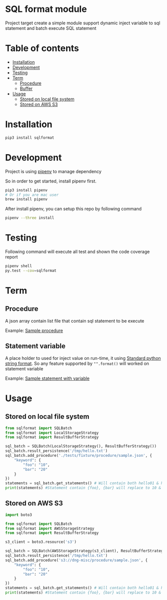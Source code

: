 SQL format module
=================

Project target create a simple module support 
dynamic inject variable to sql statement and
batch execute SQL statement

Table of contents
=================
  * [Installation](#installation)
  * [Development](#development)
  * [Testing](#testing)
  * [Term](#term)
    * [Procedure](#procedure)
    * [Buffer](#buffer)
  * [Usage](#usage)
    * [Stored on local file system](#stored-on-local-file-system)
    * [Stored on AWS S3](#stored-on-aws-s3)

Installation
============
```bash
pip3 install sqlformat
```

Development
===========
Project is using [pipenv](https://github.com/kennethreitz/pipenv) to manage dependency

So in order to get started, install pipenv first.
```bash
pip3 install pipenv
# Or if you are mac user
brew install pipenv
``` 

After install pipenv, you can setup this repo by following command
```bash
pipenv --three install
```

Testing
=======
Following command will execute all test and shown the code coverage report
```bash
pipenv shell
py.test --cov=sqlformat
```

Term
====
Procedure
---------
A json array contain list file that contain sql statement to be execute

Example: [Sample procedure](tests/fixture/procedure/sample.json)

Statement variable
------
A place holder to used for inject value on run-time, it using [Standard python string format](https://docs.python.org/3.6/library/string.html#format-specification-mini-language). 
So any feature supported by `"".format()` will worked on statement variable

Example: [Sample statement with variable](tests/fixture/sql/hello01.sql)

Usage
=====
Stored on local file system
-------------------------------------
```python
from sqlformat import SQLBatch
from sqlformat import LocalStorageStrategy
from sqlformat import ResultBufferStrategy

sql_batch = SQLBatch(LocalStorageStrategy(), ResultBufferStrategy())
sql_batch.result_persistence('/tmp/hello.txt')
sql_batch.add_procedure('./tests/fixture/procedure/sample.json', {
    "keyword": {
        "foo": "10",
        "bar": "20"
    }
})
statements = sql_batch.get_statements() # Will contain both hello01 & hello02.sql
print(statements) #Statement contain {foo}, {bar} will replace to 10 & 20
```

Stored on AWS S3
--------------------------
```python
import boto3

from sqlformat import SQLBatch
from sqlformat import AWSStorageStrategy
from sqlformat import ResultBufferStrategy

s3_client = boto3.resource('s3')

sql_batch = SQLBatch(AWSStorageStrategy(s3_client), ResultBufferStrategy())
sql_batch.result_persistence('/tmp/hello.txt')
sql_batch.add_procedure('s3://dng-misc/procedure/sample.json', {
    "keyword": {
        "foo": "10",
        "bar": "20"
    }
})
statements = sql_batch.get_statements() # Will contain both hello01 & hello02.sql
print(statements) #Statement contain {foo}, {bar} will replace to 10 & 20
```
